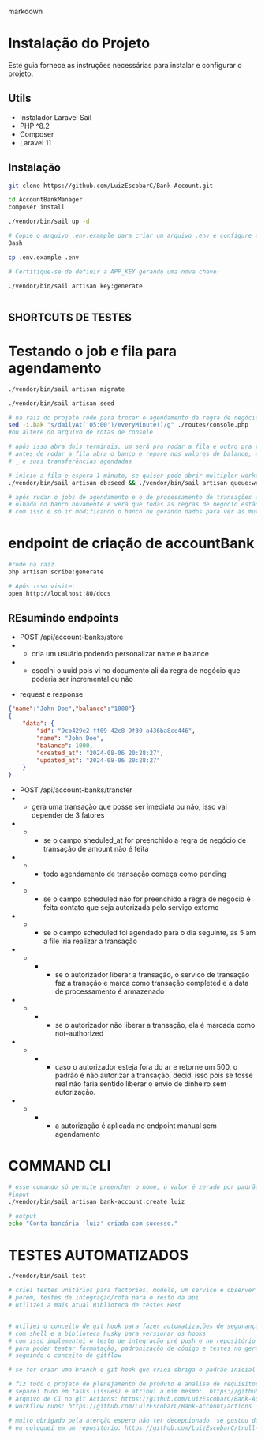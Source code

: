 markdown

# Instalação do Projeto

Este guia fornece as instruções necessárias para instalar e configurar o projeto.

## Utils

- Instalador Laravel Sail
- PHP ^8.2
- Composer
- Laravel 11

## Instalação
```bash
git clone https://github.com/LuizEscobarC/Bank-Account.git

cd AccountBankManager
composer install

./vendor/bin/sail up -d

# Copie o arquivo .env.example para criar um arquivo .env e configure as variáveis de ambiente:
Bash

cp .env.example .env

# Certifique-se de definir a APP_KEY gerando uma nova chave:

./vendor/bin/sail artisan key:generate



```
## SHORTCUTS DE TESTES

 
# Testando o job e fila para agendamento
```bash
./vendor/bin/sail artisan migrate

./vendor/bin/sail artisan seed

# na raiz do projeto rode para trocar o agendamento da regra de negócio pra algo mais testavel...
sed -i.bak "s/dailyAt('05:00')/everyMinute()/g" ./routes/console.php
#ou altere no arquivo de rotas de console

# após isso abra dois terminais, um será pra rodar a fila e outro pra testar o que quiser
# antes de rodar a fila abra o banco e repare nos valores de balance, amount, de cada usuario
# _ e suas transferências agendadas

# inicie a fila e espera 1 minuto, se quiser pode abrir multiplor workers
./vendor/bin/sail artisan db:seed && ./vendor/bin/sail artisan queue:work

# após rodar o jobs de agendamento e o de processamento de transações agendadas de uma_
# olhada no banco novamente e verá que todas as regras de negócio estão corretas.
# com isso é só ir modificando o banco ou gerando dados para ver as mutiplas regras de negócio acontecendo
```

# endpoint de criação de accountBank
```bash
#rode na raiz
php artisan scribe:generate

# Após isso visite:
open http://localhost:80/docs
```

## REsumindo endpoints

- POST /api/account-banks/store 
- - cria um usuário podendo personalizar name e balance
- - escolhi o uuid pois vi no documento ali da regra de negócio que poderia ser incremental ou não
* request e response
```json
{"name":"John Doe","balance":"1000"}
{
    "data": {
        "id": "9cb429e2-ff09-42c8-9f30-a436ba8ce446",
        "name": "John Doe",
        "balance": 1000,
        "created_at": "2024-08-06 20:28:27",
        "updated_at": "2024-08-06 20:28:27"
    }
}
```

- POST /api/account-banks/transfer
- - gera uma transação que posse ser imediata ou não, isso vai depender de 3 fatores
- - - se o campo sheduled_at for preenchido a regra de negócio de transação de amount não é feita
- - - todo agendamento de transação começa como pending
- - - se o campo scheduled não for preenchido a regra de negócio é feita contato que seja autorizada pelo serviço externo
- - - se o campo scheduled foi agendado para o dia seguinte, as 5 am a file iria realizar a transação
- - - - se o autorizador liberar a transação, o servico de transação faz a transção e marca como transação completed e a data de processamento é armazenado
- - - - se o autorizador não liberar a transação, ela é marcada como not-authorized 
- - - - caso o autorizador esteja fora do ar e retorne um 500, o padrão é não autorizar a transação, decidi isso pois se fosse real não faria sentido liberar o envio de dinheiro sem autorização.
- - - - a autorização é aplicada no endpoint manual sem agendamento

# COMMAND CLI
```bash
# esse comando só permite preencher o nome, o valor é zerado por padrão
#input
./vendor/bin/sail artisan bank-account:create luiz

# output
echo "Conta bancária 'luiz' criada com sucesso."
```

# TESTES AUTOMATIZADOS

```bash
./vendor/bin/sail test

# criei testes unitários para factories, models, um service e observer
# porém, testes de integração/rota para o resto da api
# utilizei a mais atual Biblioteca de testes Pest


# utiliei o conceito de git hook para fazer automatizações de segurança entes do commits e push_
# com shell e a biblioteca husky para versionar os hooks
# com isso implementei o teste de integração pré push e no repositório antes de cada merge é feito um CI
# para poder testar formatação, padronização de código e testes no geral com o github Actions antes de entrar na develop e na main_
# seguindo o conceito de gitflow

# se for criar uma branch o git hook que criei obriga o padrão inicial ABM-1-nome_da_branch 

# fiz todo o projeto de plenejamento de produto e analise de requisitos antes de desenvolver 
# separei tudo em tasks (issues) e atribui a mim mesmo:  https://github.com/users/LuizEscobarC/projects/1/views/2
# arquivo de CI no git Actions: https://github.com/LuizEscobarC/Bank-Account/blob/develop/.github/workflows/laravel.yml
# workflow runs: https://github.com/LuizEscobarC/Bank-Account/actions

# muito obrigado pela atenção espero não ter decepcionado, se gostou dos meus pre commits e push personalizados,
# eu coloquei em um repositório: https://github.com/LuizEscobarC/troll-face-git-hook-husky
```
